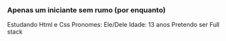 ### Apenas um iniciante sem rumo (por enquanto)

Estudando Html e Css 
Pronomes: Ele/Dele 
Idade: 13 anos 
Pretendo ser Full stack

<div>
  <a href=https://www.instagram.com/cring0lao/ target="_blank"><img src "https://upload.wikimedia.org/wikipedia/commons/thumb/a/a5/Instagram_icon.png/600px-Instagram_icon.png" target="_blank  </a>
</div>
